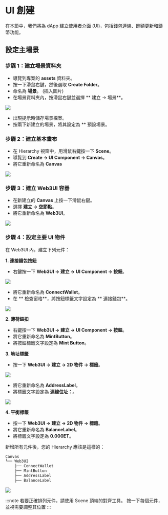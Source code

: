 # UI 創建

在本節中，我們將為 dApp 建立使用者介面 (UI)，包括錢包連線、餘額更新和鑄幣功能。

## 設定主場景<a id="setting-up-main-scene"></a>

### 步驟 1：建立場景資料夾<a id="create-scene-folder"></a>

 - 導覽到專案的 **assets** 資料夾。
 - 按一下滑鼠右鍵，然後選取 **Create Folder**。
 - 命名為 **場景**。 (插入圖片)
 - 在場景資料夾內，按滑鼠右鍵並選擇 \*\* 建立 → 場景\*\*。

![](/img/minidapps/cocos-creator/cp-create-scene-r.png)

 - 出現提示時儲存場景檔案。
 - 按兩下新建立的場景，將其設定為 \*\* 預設場景。

### 步驟 2：建立基本畫布<a id="creating-base-canvas"></a>

 - 在 Hierarchy 視窗中，用滑鼠右鍵按一下 **Scene**。
 - 導覽到 **Create → UI Component → Canvas**。
 - 將它重新命名為 **Canvas**

![](/img/minidapps/cocos-creator/cp-create-canvas-r.png)

### 步驟 3：建立 Web3UI 容器<a id="create-web3ui-container"></a>

 - 在新建立的 **Canvas** 上按一下滑鼠右鍵。
 - 選擇 **建立 → 空節點**。
 - 將它重新命名為 **Web3UI**。

![](/img/minidapps/cocos-creator/cp-create-web3-ui-r.png)

### 步驟 4：設定主要 UI 物件<a id="setting-up-main-ui-objects"></a>

在 Web3UI 內，建立下列元件：

**1. 連接錢包按鈕**

 - 右鍵按一下 **Web3UI → 建立 → UI Component → 按鈕**。

![](/img/minidapps/cocos-creator/cp-connect-button-r.png)

 - 將它重新命名為 **ConnectWallet**。
 - 在 \*\* 檢查窗格\*\*，將按鈕標籤文字設定為 \*\* 連接錢包\*\*。

![](/img/minidapps/cocos-creator/cp-connect-label-r.png)

**2. 薄荷鈕扣**

 - 右鍵按一下 **Web3UI → 建立 → UI Component → 按鈕**。
 - 將它重新命名為 **MintButton**。
 - 將按鈕標籤文字設定為 **Mint Button**。

**3. 地址標籤**

 - 按一下 **Web3UI → 建立 → 2D 物件 → 標籤**。

![](/img/minidapps/cocos-creator/cp-address-label-r.png)

 - 將它重新命名為 **AddressLabel**。
 - 將標籤文字設定為 **連線位址：**。

![](/img/minidapps/cocos-creator/cp-connected-address-r.png)

**4. 平衡標籤**

 - 按一下 **Web3UI → 建立 → 2D 物件 → 標籤**。
 - 將它重新命名為 **BalanceLabel**。
 - 將標籤文字設定為 **0.000ET**。

新增所有元件後，您的 Hierarchy 應該是這樣的：

```bash
Canvas
└── Web3UI
    ├── ConnectWallet
    ├── MintButton
    ├── AddressLabel
    ├── BalanceLabel
```

![](/img/minidapps/cocos-creator/cp-ui-view-r.png)

:::note
若要正確排列元件，請使用 Scene 頂端的對齊工具。 按一下每個元件，並視需要調整其位置
:::
